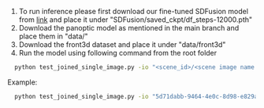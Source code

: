 1. To run inference please first download our fine-tuned SDFusion model from [link](https://drive.google.com/file/d/1BLG3sJwKfgB2VOIS1VRGI4Ij6W3DrOYE/view?usp=drive_link) and place it under "SDFusion/saved_ckpt/df_steps-12000.pth"
2. Download the panoptic model as mentioned in the main branch and place them in "data/" 
3. Download the front3d dataset and place it under "data/front3d"
4. Run the model using following command from the root folder
```bash
  python test_joined_single_image.py -io "<scene_id>/<scene image name without filetype ending>" -sf "df_steps-12000"  
```
Example:
```bash
  python test_joined_single_image.py -io "5d71dabb-9464-4e0c-8d98-e829ade827af/rgb_0034" -sf "df_steps-12000"
```
